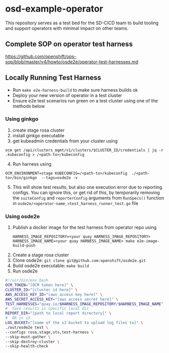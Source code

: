 # osd-example-operator

This repository serves as a test bed for the SD-CICD team to build tooling and
support operators with minimal impact on other teams.

## Complete SOP on operator test harness

https://github.com/openshift/ops-sop/blob/master/v4/howto/osde2e/operator-test-harnesses.md

## Locally Running Test Harness
- Run `make e2e-harness-build`  to make sure harness builds ok
- Deploy your new version of operator in a test cluster
- Ensure e2e test scenarios run green on a test cluster using one of the methods below

### Using ginkgo
1. create stage rosa cluster
2. install ginkgo executable
3. get kubeadmin credentials from your cluster using
```
ocm get /api/clusters_mgmt/v1/clusters/$CLUSTER_ID/credentials | jq -r .kubeconfig > /<path-to>/kubeconfig
```
4. Run harness using
```
OCM_ENVIRONMENT=stage KUBECONFIG=/<path-to>/kubeconfig  ./<path-to>/bin/ginkgo  --tags=osde2e -v 
```
5. This will show test results, but also one execution error due to reporting configs. You can ignore this, or get rid of this, by temporarily removing the `suiteConfig` and `reporterConfig` arguments from `RunSpecs()` function in `osde2e/<operator-name_>test_harness_runner_test.go` file


### Using osde2e

1. Publish a docker image for the test harness from operator repo using
   ```
   HARNESS_IMAGE_REPOSITORY=<your quay HARNESS_IMAGE_REPOSITORY>  HARNESS_IMAGE_NAME=<your quay HARNESS_IMAGE_NAME> make e2e-image-build-push
   ```
1. Create a stage rosa cluster
1. Clone osde2e: `git clone git@github.com:openshift/osde2e.git`
1. Build osde2e executable: `make build`
1. Run osde2e

  ```bash
  #!/usr/bin/env bash
  OCM_TOKEN="[OCM token here]" \ 
  CLUSTER_ID="[cluster id here]" \
  AWS_ACCESS_KEY_ID="[aws access key here]" \
  AWS_SECRET_ACCESS_KEY="[aws access secret here]" \
  TEST_HARNESSES="quay.io/$HARNESS_IMAGE_REPOSITORY/$HARNESS_IMAGE_NAME" \
#  Save results in specific local dir 
  REPORT_DIR="[path to local report directory]" \
#  OR in s3
  LOG_BUCKET="[name of the s3 bucket to upload log files to]" \
  ./out/osde2e test \
  --configs rosa,stage,sts,test-harness \
  --skip-must-gather \
  --skip-destroy-cluster \
  --skip-health-check 

